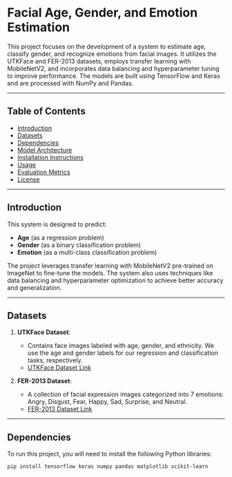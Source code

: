 # Facial Age, Gender, and Emotion Estimation

This project focuses on the development of a system to estimate age, classify gender, and recognize emotions from facial images. It utilizes the UTKFace and FER-2013 datasets, employs transfer learning with MobileNetV2, and incorporates data balancing and hyperparameter tuning to improve performance. The models are built using TensorFlow and Keras and are processed with NumPy and Pandas.

---

## Table of Contents

- [Introduction](#introduction)
- [Datasets](#datasets)
- [Dependencies](#dependencies)
- [Model Architecture](#model-architecture)
- [Installation Instructions](#installation-instructions)
- [Usage](#usage)
- [Evaluation Metrics](#evaluation-metrics)
- [License](#license)

---

## Introduction

This system is designed to predict:
- **Age** (as a regression problem)
- **Gender** (as a binary classification problem)
- **Emotion** (as a multi-class classification problem)

The project leverages transfer learning with MobileNetV2 pre-trained on ImageNet to fine-tune the models. The system also uses techniques like data balancing and hyperparameter optimization to achieve better accuracy and generalization.

---

## Datasets

1. **UTKFace Dataset**:
   - Contains face images labeled with age, gender, and ethnicity. We use the age and gender labels for our regression and classification tasks, respectively.
   - [UTKFace Dataset Link](https://www.kaggle.com/datasets/jangedoo/utkface-new)

2. **FER-2013 Dataset**:
   - A collection of facial expression images categorized into 7 emotions: Angry, Disgust, Fear, Happy, Sad, Surprise, and Neutral.
   - [FER-2013 Dataset Link](https://www.kaggle.com/datasets/deadskull7/fer2013)

---

## Dependencies

To run this project, you will need to install the following Python libraries:

```bash  or google colab 
pip install tensorflow keras numpy pandas matplotlib scikit-learn
